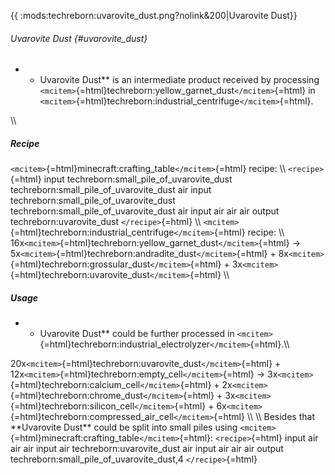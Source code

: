 {{ :mods:techreborn:uvarovite_dust.png?nolink&200\|Uvarovite Dust}}

###### Uvarovite Dust {#uvarovite_dust}

-   -   Uvarovite Dust\*\* is an intermediate product received by
        processing
        `<mcitem>`{=html}techreborn:yellow_garnet_dust`</mcitem>`{=html}
        in
        `<mcitem>`{=html}techreborn:industrial_centrifuge`</mcitem>`{=html}.

\\\\

##### Recipe

`<mcitem>`{=html}minecraft:crafting_table`</mcitem>`{=html} recipe: \\\\
`<recipe>`{=html} input techreborn:small_pile_of_uvarovite_dust
techreborn:small_pile_of_uvarovite_dust air input
techreborn:small_pile_of_uvarovite_dust
techreborn:small_pile_of_uvarovite_dust air input air air air output
techreborn:uvarovite_dust `</recipe>`{=html} \\\\
`<mcitem>`{=html}techreborn:industrial_centrifuge`</mcitem>`{=html}
recipe: \\\\
16x`<mcitem>`{=html}techreborn:yellow_garnet_dust`</mcitem>`{=html} -\>
5x`<mcitem>`{=html}techreborn:andradite_dust`</mcitem>`{=html} +
8x`<mcitem>`{=html}techreborn:grossular_dust`</mcitem>`{=html} +
3x`<mcitem>`{=html}techreborn:uvarovite_dust`</mcitem>`{=html} \\\\

##### Usage

-   -   Uvarovite Dust\*\* could be further processed in
        `<mcitem>`{=html}techreborn:industrial_electrolyzer`</mcitem>`{=html}.\\\\

20x`<mcitem>`{=html}techreborn:uvarovite_dust`</mcitem>`{=html} +
12x`<mcitem>`{=html}techreborn:empty_cell`</mcitem>`{=html} -\>
3x`<mcitem>`{=html}techreborn:calcium_cell`</mcitem>`{=html} +
2x`<mcitem>`{=html}techreborn:chrome_dust`</mcitem>`{=html} +
3x`<mcitem>`{=html}techreborn:silicon_cell`</mcitem>`{=html} +
6x`<mcitem>`{=html}techreborn:compressed_air_cell`</mcitem>`{=html} \\\\
\\\\ Besides that \*\*Uvarovite Dust\*\* could be split into small piles
using `<mcitem>`{=html}minecraft:crafting_table`</mcitem>`{=html}:
`<recipe>`{=html} input air air air input air techreborn:uvarovite_dust
air input air air air output techreborn:small_pile_of_uvarovite_dust,4
`</recipe>`{=html}
